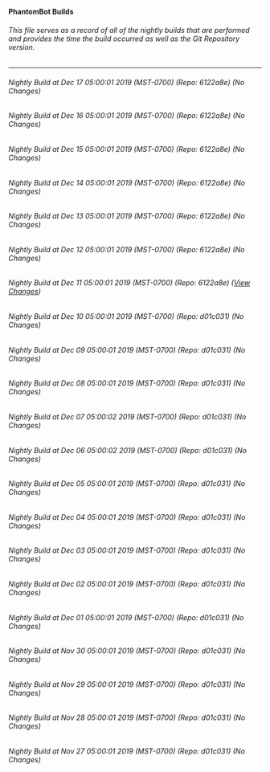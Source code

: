 **PhantomBot Builds**

###### This file serves as a record of all of the nightly builds that are performed and provides the time the build occurred as well as the Git Repository version.
-------------------------------------------------------------------------------------------------------------
###### Nightly Build at Dec 17 05:00:01 2019 (MST-0700) (Repo: 6122a8e) (No Changes)
###### Nightly Build at Dec 16 05:00:01 2019 (MST-0700) (Repo: 6122a8e) (No Changes)
###### Nightly Build at Dec 15 05:00:01 2019 (MST-0700) (Repo: 6122a8e) (No Changes)
###### Nightly Build at Dec 14 05:00:01 2019 (MST-0700) (Repo: 6122a8e) (No Changes)
###### Nightly Build at Dec 13 05:00:01 2019 (MST-0700) (Repo: 6122a8e) (No Changes)
###### Nightly Build at Dec 12 05:00:01 2019 (MST-0700) (Repo: 6122a8e) (No Changes)
###### Nightly Build at Dec 11 05:00:01 2019 (MST-0700) (Repo: 6122a8e) ([View Changes](https://github.com/PhantomBot/PhantomBot/compare/d01c031...6122a8e))
###### Nightly Build at Dec 10 05:00:01 2019 (MST-0700) (Repo: d01c031) (No Changes)
###### Nightly Build at Dec 09 05:00:01 2019 (MST-0700) (Repo: d01c031) (No Changes)
###### Nightly Build at Dec 08 05:00:01 2019 (MST-0700) (Repo: d01c031) (No Changes)
###### Nightly Build at Dec 07 05:00:02 2019 (MST-0700) (Repo: d01c031) (No Changes)
###### Nightly Build at Dec 06 05:00:02 2019 (MST-0700) (Repo: d01c031) (No Changes)
###### Nightly Build at Dec 05 05:00:01 2019 (MST-0700) (Repo: d01c031) (No Changes)
###### Nightly Build at Dec 04 05:00:01 2019 (MST-0700) (Repo: d01c031) (No Changes)
###### Nightly Build at Dec 03 05:00:01 2019 (MST-0700) (Repo: d01c031) (No Changes)
###### Nightly Build at Dec 02 05:00:01 2019 (MST-0700) (Repo: d01c031) (No Changes)
###### Nightly Build at Dec 01 05:00:01 2019 (MST-0700) (Repo: d01c031) (No Changes)
###### Nightly Build at Nov 30 05:00:01 2019 (MST-0700) (Repo: d01c031) (No Changes)
###### Nightly Build at Nov 29 05:00:01 2019 (MST-0700) (Repo: d01c031) (No Changes)
###### Nightly Build at Nov 28 05:00:01 2019 (MST-0700) (Repo: d01c031) (No Changes)
###### Nightly Build at Nov 27 05:00:01 2019 (MST-0700) (Repo: d01c031) (No Changes)

